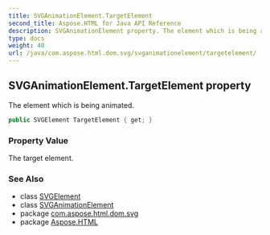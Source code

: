 ```yaml
---
title: SVGAnimationElement.TargetElement
second_title: Aspose.HTML for Java API Reference
description: SVGAnimationElement property. The element which is being animated
type: docs
weight: 40
url: /java/com.aspose.html.dom.svg/svganimationelement/targetelement/
---
```

## SVGAnimationElement.TargetElement property

The element which is being animated.

```java
public SVGElement TargetElement { get; }
```

### Property Value

The target element.

### See Also

* class [SVGElement](../../svgelement/)
* class [SVGAnimationElement](../)
* package [com.aspose.html.dom.svg](../../../com.aspose.html.dom.svg/)
* package [Aspose.HTML](../../../)
